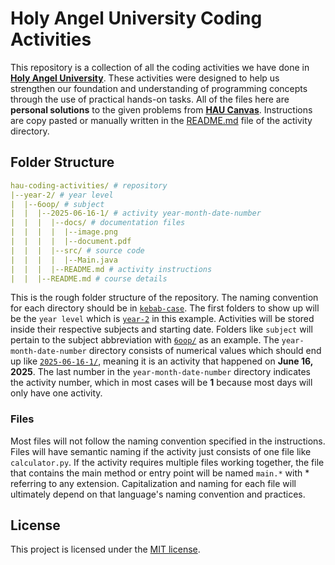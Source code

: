 # Holy Angel University Coding Activities

This repository is a collection of all the coding activities we have done in [**Holy Angel University**](https://www.hau.edu.ph/). These activities were designed to help us strengthen our foundation and understanding of programming concepts through the use of practical hands-on tasks. All of the files here are **personal solutions** to the given problems from [**HAU Canvas**](https://hau.instructure.com/). Instructions are copy pasted or manually written in the [README.md](https://docs.github.com/en/get-started/writing-on-github/getting-started-with-writing-and-formatting-on-github/basic-writing-and-formatting-syntax) file of the activity directory.

## Folder Structure

```yaml
hau-coding-activities/ # repository
|--year-2/ # year level
|  |--6oop/ # subject
|  |  |--2025-06-16-1/ # activity year-month-date-number
|  |  |  |--docs/ # documentation files
|  |  |  |  |--image.png
|  |  |  |  |--document.pdf
|  |  |  |--src/ # source code
|  |  |  |  |--Main.java
|  |  |  |--README.md # activity instructions
|  |  |--README.md # course details
```

This is the rough folder structure of the repository. The naming convention for each directory should be in [`kebab-case`](https://developer.mozilla.org/en-US/docs/Glossary/Kebab_case). The first folders to show up will be the `year level` which is [`year-2`](./year-2/) in this example. Activities will be stored inside their respective subjects and starting date. Folders like `subject` will pertain to the subject abbreviation with [`6oop/`](./year-2/6oop/) as an example. The `year-month-date-number` directory consists of numerical values which should end up like [`2025-06-16-1/`](./year-2/6oop/2025-06-16/), meaning it is an activity that happened on **June 16, 2025**. The last number in the `year-month-date-number` directory indicates the activity number, which in most cases will be **1** because most days will only have one activity.

### Files

Most files will not follow the naming convention specified in the instructions. Files will have semantic naming if the activity just consists of one file like `calculator.py`. If the activity requires multiple files working together, the file that contains the main method or entry point will be named `main.*` with * referring to any extension. Capitalization and naming for each file will ultimately depend on that language's naming convention and practices.

## License

This project is licensed under the [MIT license](./LICENSE).
